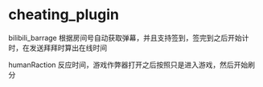 # cheating_plugin

bilibili_barrage 根据房间号自动获取弹幕，并且支持签到，签完到之后开始计时，在发送拜拜时算出在线时间

humanRaction 反应时间，游戏作弊器打开之后按照只是进入游戏，然后开始刷分
